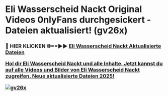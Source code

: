 # Eli Wasserscheid Nackt Original Videos 0nlyFans durchgesickert - Dateien aktualisiert! (gv26x)

<h3>🔴 HIER KLICKEN 🌐==►► <a href="https://tinyurl.com/h6vf6nb8" rel="nofollow">Eli Wasserscheid Nackt Aktualisierte Dateien

Hol dir Eli Wasserscheid Nackt und alle Inhalte. Jetzt kannst du auf alle Videos und Bilder von Eli Wasserscheid Nackt zugreifen. Neue aktualisierte Dateien 2025!

[![gv26x](https://i.imgur.com/sD4kR3V.gif)](https://tinyurl.com/h6vf6nb8)
